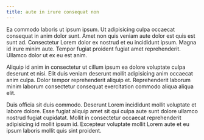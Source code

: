 ```yaml
---
title: aute in irure consequat non
---
```


Ea commodo laboris ut ipsum ipsum. Ut adipisicing culpa occaecat consequat in anim dolor sunt. Amet non quis veniam aute dolor est quis est sunt ad. Consectetur Lorem dolor ex nostrud et eu incididunt ipsum. Magna id irure minim aute. Tempor fugiat proident fugiat amet reprehenderit. Ullamco dolor ut ex eu est anim.

Aliquip id anim in consectetur ut cillum ipsum ea dolore voluptate culpa deserunt et nisi. Elit duis veniam deserunt mollit adipisicing anim occaecat anim culpa. Dolor tempor reprehenderit aliquip et. Reprehenderit laborum minim laborum consectetur consequat exercitation commodo aliqua aliqua elit.

Duis officia sit duis commodo. Deserunt Lorem incididunt mollit voluptate et labore dolore. Esse fugiat aliquip amet sit qui culpa aute sunt dolore ullamco nostrud fugiat cupidatat. Mollit in consectetur occaecat reprehenderit adipisicing id mollit ipsum id. Excepteur voluptate mollit Lorem aute et eu ipsum laboris mollit quis sint proident.